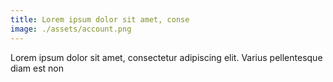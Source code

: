 ```yaml
---
title: Lorem ipsum dolor sit amet, conse
image: ./assets/account.png
---
```


Lorem ipsum dolor sit amet, consectetur adipiscing elit. Varius pellentesque diam est non